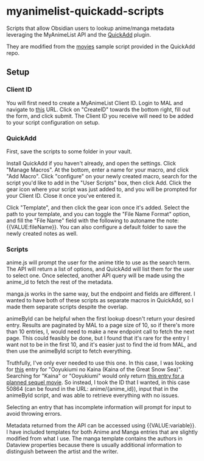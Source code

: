 # myanimelist-quickadd-scripts
Scripts that allow Obsidian users to lookup anime/manga metadata leveraging the
MyAnimeList API and the [QuickAdd](https://github.com/chhoumann/quickadd) plugin.

They are modified from the 
[movies](https://github.com/chhoumann/quickadd/blob/master/docs/docs/Examples/Attachments/movies.js)
sample script provided in the QuickAdd repo.

## Setup

### Client ID

You will first need to create a MyAnimeList Client ID. 
Login to MAL and navigate to [this](https://myanimelist.net/apiconfig) URL.
Click on "CreateID" towards the bottom right, 
fill out the form,
and click submit. 
The Client ID you receive will need to be added to your script configuration 
on setup.

### QuickAdd

First, save the scripts to some folder in your vault. 

Install QuickAdd if you haven't already,
and open the settings.
Click "Manage Macros".
At the bottom, 
enter a name for your macro,
and click "Add Macro".
Click "configure" on your newly created macro,
search for the script you'd like to add in the "User Scripts" box,
then click Add.
Click the gear icon where your script was just added to,
and you will be prompted for your Client ID. 
Close it once you've entered it.

Click "Template", 
and then click the gear icon once it's added. 
Select the path to your template,
and you can toggle the "File Name Format" option,
and fill the "File Name" field with the following to autoname the note:
{{VALUE:fileName}}.
You can also configure a default folder to save the newly created notes as well.

### Scripts

anime.js will prompt the user for the anime title to use as the search term. 
The API will return a list of options,
and QuickAdd will list them for the user to select one. 
Once selected, another API query will be made using the anime_id 
to fetch the rest of the metadata. 

manga.js works in the same way, 
but the endpoint and fields are different.
I wanted to have both of these scripts as separate macros in QuickAdd,
so I made them separate scripts despite the overlap. 

animeById can be helpful when the first lookup doesn't return your desired entry.
Results are paginated by MAL to a page size of 10,
so if there's more than 10 entries,
I, would need to make a new endpoint call to fetch the next page.
This could feasibly be done,
but I found that it's rare for the entry I want not to be in the first 10,
and it's easier just to find the id from MAL,
and then use the animeById script to fetch everything. 

Truthfully, I've only ever needed to use this one. 
In this case, I was looking for [this](https://myanimelist.net/anime/50864/Ooyukiumi_no_Kaina) 
entry for "Ooyukiumi no Kaina (Kaina of the Great Snow Sea)".
Searching for "Kaina" or "Ooyukiumi" would only return [this entry for a planned sequel movie](https://myanimelist.net/anime/54122/Ooyukiumi_no_Kaina_Movie).
So instead,
I took the ID that I wanted, 
in this case 50864 (can be found in the URL: anime/{anime_id}),
input that in the animeById script,
and was able to retrieve everything with no issues. 

Selecting an entry that has incomplete information will prompt for input 
to avoid throwing errors. 

Metadata returned from the API can be accessed using {{VALUE:variable}}.
I have included templates for both Anime and Manga entries 
that are slightly modified from what I use.
The manga template contains the authors in Dataview properties 
because there is usually additional information to distinguish between
the artist and the writer.

